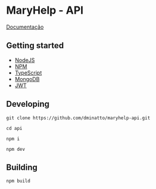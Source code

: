 # MaryHelp - API

[Documentação](https://dminatto.github.io/maryhelp-api/doc/index.html)

## Getting started

- [NodeJS](https://nodejs.org/en/)
- [NPM](https://www.npmjs.com/)
- [TypeScript](https://www.typescriptlang.org/)
- [MongoDB](https://www.mongodb.com/)
- [JWT]()

## Developing

```
git clone https://github.com/dminatto/maryhelp-api.git
```
```
cd api
```
```
npm i
```

```
npm dev
```

## Building

```
npm build
```
